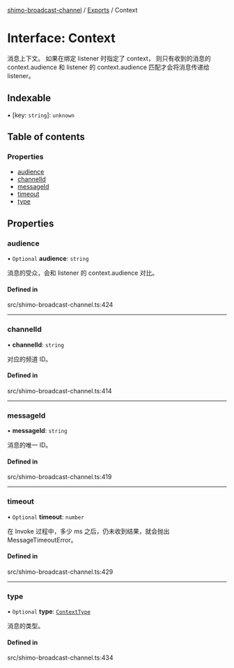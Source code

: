 [shimo-broadcast-channel](../README.md) / [Exports](../modules.md) / Context

# Interface: Context

消息上下文。
如果在绑定 listener 时指定了 context，
则只有收到的消息的 context.audience 和 listener 的 context.audience 匹配才会将消息传递给 listener。

## Indexable

▪ [key: `string`]: `unknown`

## Table of contents

### Properties

- [audience](Context.md#audience)
- [channelId](Context.md#channelid)
- [messageId](Context.md#messageid)
- [timeout](Context.md#timeout)
- [type](Context.md#type)

## Properties

### audience

• `Optional` **audience**: `string`

消息的受众，会和 listener 的 context.audience 对比。

#### Defined in

src/shimo-broadcast-channel.ts:424

___

### channelId

• **channelId**: `string`

对应的频道 ID。

#### Defined in

src/shimo-broadcast-channel.ts:414

___

### messageId

• **messageId**: `string`

消息的唯一 ID。

#### Defined in

src/shimo-broadcast-channel.ts:419

___

### timeout

• `Optional` **timeout**: `number`

在 Invoke 过程中，多少 ms 之后，仍未收到结果，就会抛出 MessageTimeoutError。

#### Defined in

src/shimo-broadcast-channel.ts:429

___

### type

• `Optional` **type**: [`ContextType`](../enums/ContextType.md)

消息的类型。

#### Defined in

src/shimo-broadcast-channel.ts:434
